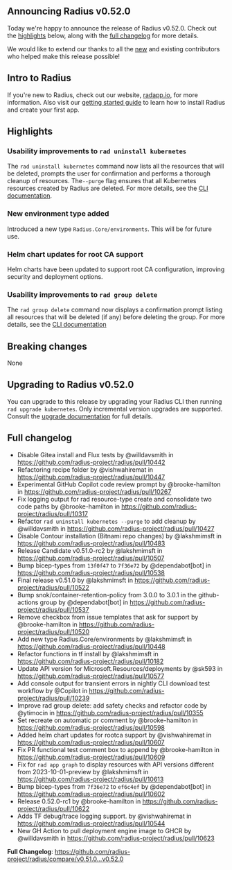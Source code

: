 ## Announcing Radius v0.52.0

Today we're happy to announce the release of Radius v0.52.0. Check out the [highlights](#highlights) below, along with the [full changelog](#full-changelog) for more details.

We would like to extend our thanks to all the [new](#new-contributors) and existing contributors who helped make this release possible!

## Intro to Radius

If you're new to Radius, check out our website, [radapp.io](https://radapp.io), for more information. Also visit our [getting started guide](https://docs.radapp.io/getting-started/) to learn how to install Radius and create your first app.

## Highlights

### Usability improvements to `rad uninstall kubernetes`
The `rad uninstall kubernetes` command now lists all the resources that will be deleted, prompts the user for confirmation and performs a thorough cleanup of resources.  The`--purge` flag ensures that all Kubernetes resources created by Radius are deleted. For more details, see the [CLI documentation](https://docs.radapp.io/reference/cli/rad_uninstall_kubernetes/).

### New environment type added
Introduced a new type `Radius.Core/environments`. This will be for future use.

### Helm chart updates for root CA support
Helm charts have been updated to support root CA configuration, improving security and deployment options.

### Usability improvements to `rad group delete`
The `rad group delete` command now displays a confirmation prompt listing all resources that will be deleted (if any) before deleting the group. For more details, see the [CLI documentation](https://docs.radapp.io/reference/cli/rad_group_delete/)


## Breaking changes

None

## Upgrading to Radius v0.52.0

You can upgrade to this release by upgrading your Radius CLI then running `rad upgrade kubernetes`. Only incremental version upgrades are supported. Consult the [upgrade documentation](https://docs.radapp.io/guides/operations/kubernetes/kubernetes-upgrade/) for full details.

## Full changelog

* Disable Gitea install and Flux tests by @willdavsmith in https://github.com/radius-project/radius/pull/10442
* Refactoring recipe folder by @vishwahiremat in https://github.com/radius-project/radius/pull/10447
* Experimental GitHub Copilot code review prompt by @brooke-hamilton in https://github.com/radius-project/radius/pull/10267
* Fix logging output for rad resource-type create and consolidate two code paths by @brooke-hamilton in https://github.com/radius-project/radius/pull/10317
* Refactor `rad uninstall kubernetes --purge` to add cleanup by @willdavsmith in https://github.com/radius-project/radius/pull/10427
* Disable Contour installation (Bitnami repo changes) by @lakshmimsft in https://github.com/radius-project/radius/pull/10483
* Release Candidate v0.51.0-rc2 by @lakshmimsft in https://github.com/radius-project/radius/pull/10507
* Bump bicep-types from `13f0f47` to `7f36e72` by @dependabot[bot] in https://github.com/radius-project/radius/pull/10538
* Final release v0.51.0 by @lakshmimsft in https://github.com/radius-project/radius/pull/10522
* Bump snok/container-retention-policy from 3.0.0 to 3.0.1 in the github-actions group by @dependabot[bot] in https://github.com/radius-project/radius/pull/10537
* Remove checkbox from issue templates that ask for support by @brooke-hamilton in https://github.com/radius-project/radius/pull/10520
* Add new type Radius.Core/environments by @lakshmimsft in https://github.com/radius-project/radius/pull/10448
* Refactor functions in tf install by @lakshmimsft in https://github.com/radius-project/radius/pull/10182
* Update API version for Microsoft.Resources/deployments by @sk593 in https://github.com/radius-project/radius/pull/10577
* Add console output for transient errors in nightly CLI download test workflow by @Copilot in https://github.com/radius-project/radius/pull/10239
* Improve rad group delete: add safety checks and refactor code by @ytimocin in https://github.com/radius-project/radius/pull/10355
* Set recreate on automatic pr comment by @brooke-hamilton in https://github.com/radius-project/radius/pull/10598
* Added helm chart updates for rootca support by @vishwahiremat in https://github.com/radius-project/radius/pull/10607
* Fix PR functional test comment box to append by @brooke-hamilton in https://github.com/radius-project/radius/pull/10609
* Fix for `rad app graph` to display resources with API versions different from 2023-10-01-preview by @lakshmimsft in https://github.com/radius-project/radius/pull/10613
* Bump bicep-types from `7f36e72` to `ef6c4ef` by @dependabot[bot] in https://github.com/radius-project/radius/pull/10602
* Release 0.52.0-rc1 by @brooke-hamilton in https://github.com/radius-project/radius/pull/10622
* Adds TF debug/trace logging support. by @vishwahiremat in https://github.com/radius-project/radius/pull/10544
* New GH Action to pull deployment engine image to GHCR by @willdavsmith in https://github.com/radius-project/radius/pull/10623


**Full Changelog**: https://github.com/radius-project/radius/compare/v0.51.0...v0.52.0